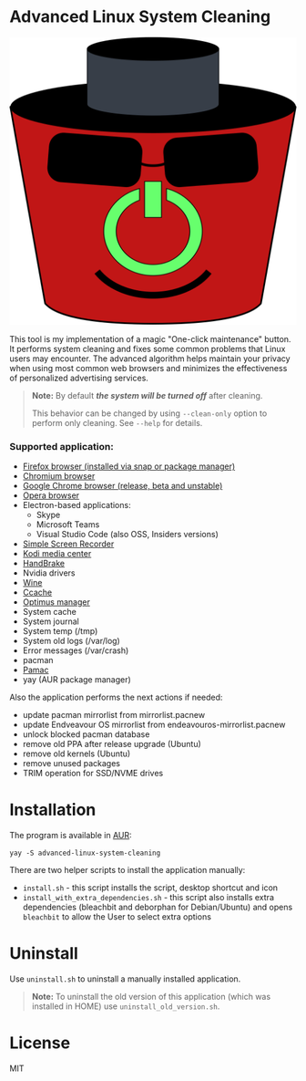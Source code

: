 # Advanced Linux System Cleaning

![Advanced System Cleaning logo](com.github.seryogabrigada.AdvancedLinuxSystemCleaning.svg)

This tool is my implementation of a magic "One-click maintenance" button.
It performs system cleaning and fixes some common problems that Linux users may encounter.
The advanced algorithm helps maintain your privacy when using most common web browsers and minimizes the effectiveness of personalized advertising services.

> **Note:** By default ***the system will be turned off*** after cleaning.
>
> This behavior can be changed by using `--clean-only` option to perform only cleaning. See `--help` for details.

### Supported application:

- [Firefox browser (installed via snap or package manager)](https://www.mozilla.org/en-US/firefox/new/)
- [Chromium browser](https://www.chromium.org)
- [Google Chrome browser (release, beta and unstable)](https://www.google.com/chrome/)
- [Opera browser](https://www.opera.com/)
- Electron-based applications:
  - Skype
  - Microsoft Teams
  - Visual Studio Code (also OSS, Insiders versions)
- [Simple Screen Recorder](https://github.com/MaartenBaert/ssr)
- [Kodi media center](https://kodi.tv/)
- [HandBrake](https://handbrake.fr/)
- Nvidia drivers
- [Wine](https://www.winehq.org/)
- [Ccache](https://ccache.dev/)
- [Optimus manager](https://github.com/Askannz/optimus-manager)
- System cache
- System journal
- System temp (/tmp)
- System old logs (/var/log)
- Error messages (/var/crash)
- pacman
- [Pamac](https://wiki.manjaro.org/index.php/Pamac)
- yay (AUR package manager)

Also the application performs the next actions if needed:
  - update pacman mirrorlist from mirrorlist.pacnew
  - update Endveavour OS mirrorlist from endeavouros-mirrorlist.pacnew
  - unlock blocked pacman database
  - remove old PPA after release upgrade (Ubuntu)
  - remove old kernels (Ubuntu)
  - remove unused packages
  - TRIM operation for SSD/NVME drives

# Installation

The program is available in [AUR](https://aur.archlinux.org/packages/advanced-linux-system-cleaning):
```
yay -S advanced-linux-system-cleaning
```

There are two helper scripts to install the application manually:
- `install.sh` - this script installs the script, desktop shortcut and icon
- `install_with_extra_dependencies.sh` - this script also installs extra dependencies (bleachbit and deborphan for Debian/Ubuntu) and opens `bleachbit` to allow the User to select extra options

# Uninstall

Use `uninstall.sh` to uninstall a manually installed application.
> **Note:** To uninstall the old version of this application (which was installed in HOME) use `uninstall_old_version.sh`.

# License

MIT

